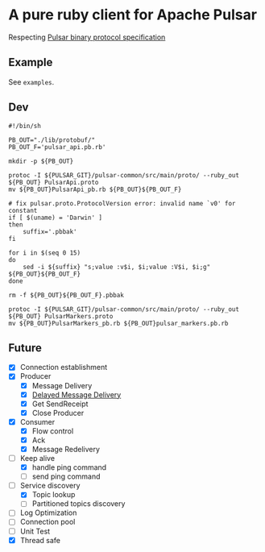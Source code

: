 # A pure ruby client for Apache Pulsar

Respecting [Pulsar binary protocol specification][2]

## Example

See `examples`.

## Dev

```shell
#!/bin/sh

PB_OUT="./lib/protobuf/"
PB_OUT_F='pulsar_api.pb.rb'

mkdir -p ${PB_OUT}

protoc -I ${PULSAR_GIT}/pulsar-common/src/main/proto/ --ruby_out ${PB_OUT} PulsarApi.proto
mv ${PB_OUT}PulsarApi_pb.rb ${PB_OUT}${PB_OUT_F}

# fix pulsar.proto.ProtocolVersion error: invalid name `v0' for constant
if [ $(uname) = 'Darwin' ]
then
    suffix='.pbbak'
fi

for i in $(seq 0 15)
do
    sed -i ${suffix} "s;value :v$i, $i;value :V$i, $i;g" ${PB_OUT}${PB_OUT_F}
done

rm -f ${PB_OUT}${PB_OUT_F}.pbbak

protoc -I ${PULSAR_GIT}/pulsar-common/src/main/proto/ --ruby_out ${PB_OUT} PulsarMarkers.proto
mv ${PB_OUT}PulsarMarkers_pb.rb ${PB_OUT}pulsar_markers.pb.rb
```

## Future

- [x] Connection establishment
- [x] Producer
  - [x] Message Delivery
  - [x] [Delayed Message Delivery][1]
  - [x] Get SendReceipt
  - [x] Close Producer
- [x] Consumer
  - [x] Flow control
  - [x] Ack
  - [x] Message Redelivery
- [ ] Keep alive
  - [x] handle ping command
  - [ ] send ping command
- [ ] Service discovery
  - [x] Topic lookup
  - [ ] Partitioned topics discovery
- [ ] Log Optimization
- [ ] Connection pool
- [ ] Unit Test
- [x] Thread safe

[1]: https://github.com/apache/pulsar/wiki/PIP-26%3A-Delayed-Message-Delivery "PIP 26: Delayed Message Delivery"
[2]: https://pulsar.apache.org/docs/en/develop-binary-protocol/ "Pulsar binary protocol specification"
